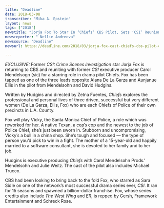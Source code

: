 ```yaml
---
title: "Deadline"
date: 2018-03-08
transcriber: "Mika A. Epstein"
layout: news
tags: ["2018"]
newstitle: "Jorja Fox To Star In ‘Chiefs’ CBS Pilot, Sets ‘CSI’ Reunion With Carol Mendelsohn"
newsreporter: " Nellie Andreeva"
newssource: "Deadline"
newsurl: https://deadline.com/2018/03/jorja-fox-cast-chiefs-cbs-pilot-csi-reunion-carol-mendelsohn-cbs-1202319808/

---
```


*EXCLUSIVE:* Former *CSI: Crime Scenes Investigation* star Jorja Fox is returning to CBS and reuniting with former *CSI* executive producer Carol Mendelsogn (sic) for a starring role in drama pilot Chiefs. Fox has been tapped as one of the three leads opposite Alana De La Garza and Aunjanue Ellis in the pilot from Mendelsohn and David Hudgins.

Written by Hudgins and directed by Zetna Fuentes, *Chiefs* explores the professional and personal lives of three driven, successful but very different women (De La Garza, Ellis, Fox) who are each Chiefs of Police of their own precincts in L.A. County.

Fox will play Vicky, the Santa Monica Chief of Police, a role which was reworked for her. A native Texan, a cop’s cop and the newest to the job of Police Chief, she’s just been sworn in. Stubborn and uncompromising, Vicky’s a bull in a china shop. She’s tough and focused — the type of person you’d pick to win in a fight. The mother of a 15-year-old and happily married to a software consultant, she is devoted to her family and to her job.

Hudgins is executive producing *Chiefs* with Carol Mendelsohn Prods.’ Mendelsohn and Julie Weitz. The cast of the pilot also includes Michael Trucco.

CBS had been looking to bring back to the fold Fox, who starred as Sara Sidle on one of the network’s most successful drama series ever, *CSI*. It ran for 15 seasons and spawned a billion-dollar franchise. Fox, whose series credits also include *The West Wing* and *ER*, is repped by Gersh, Framework Entertainment and Schreck Rose.
